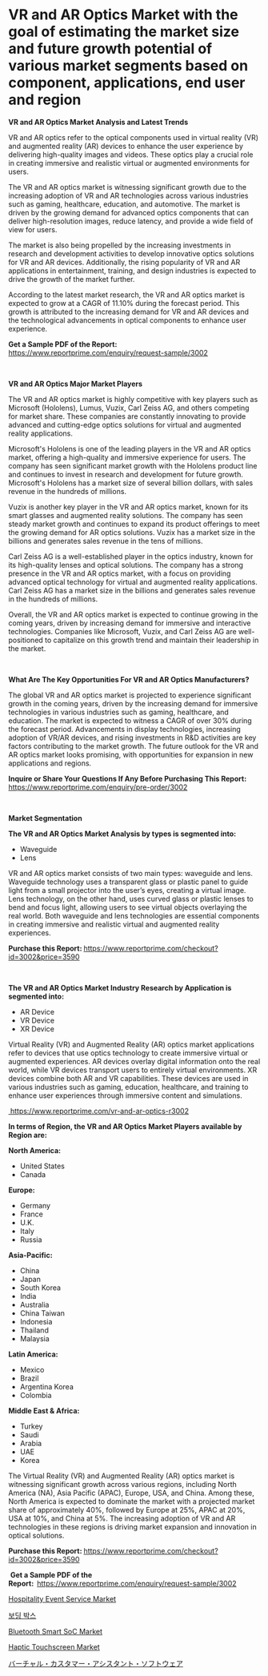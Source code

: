 <p><h1>VR and AR Optics Market with the goal of estimating the market size and future growth potential of various market segments based on component, applications, end user and region</h1></p><p><strong>VR and AR Optics Market Analysis and Latest Trends</strong></p>
<p><p>VR and AR optics refer to the optical components used in virtual reality (VR) and augmented reality (AR) devices to enhance the user experience by delivering high-quality images and videos. These optics play a crucial role in creating immersive and realistic virtual or augmented environments for users.</p><p>The VR and AR optics market is witnessing significant growth due to the increasing adoption of VR and AR technologies across various industries such as gaming, healthcare, education, and automotive. The market is driven by the growing demand for advanced optics components that can deliver high-resolution images, reduce latency, and provide a wide field of view for users. </p><p>The market is also being propelled by the increasing investments in research and development activities to develop innovative optics solutions for VR and AR devices. Additionally, the rising popularity of VR and AR applications in entertainment, training, and design industries is expected to drive the growth of the market further.</p><p>According to the latest market research, the VR and AR optics market is expected to grow at a CAGR of 11.10% during the forecast period. This growth is attributed to the increasing demand for VR and AR devices and the technological advancements in optical components to enhance user experience.</p></p>
<p><strong>Get a Sample PDF of the Report:&nbsp;</strong> <a href="https://www.reportprime.com/enquiry/request-sample/3002">https://www.reportprime.com/enquiry/request-sample/3002</a></p>
<p>&nbsp;</p>
<p><strong>VR and AR Optics Major Market Players</strong></p>
<p><p>The VR and AR optics market is highly competitive with key players such as Microsoft (Hololens), Lumus, Vuzix, Carl Zeiss AG, and others competing for market share. These companies are constantly innovating to provide advanced and cutting-edge optics solutions for virtual and augmented reality applications.</p><p>Microsoft's Hololens is one of the leading players in the VR and AR optics market, offering a high-quality and immersive experience for users. The company has seen significant market growth with the Hololens product line and continues to invest in research and development for future growth. Microsoft's Hololens has a market size of several billion dollars, with sales revenue in the hundreds of millions.</p><p>Vuzix is another key player in the VR and AR optics market, known for its smart glasses and augmented reality solutions. The company has seen steady market growth and continues to expand its product offerings to meet the growing demand for AR optics solutions. Vuzix has a market size in the billions and generates sales revenue in the tens of millions.</p><p>Carl Zeiss AG is a well-established player in the optics industry, known for its high-quality lenses and optical solutions. The company has a strong presence in the VR and AR optics market, with a focus on providing advanced optical technology for virtual and augmented reality applications. Carl Zeiss AG has a market size in the billions and generates sales revenue in the hundreds of millions.</p><p>Overall, the VR and AR optics market is expected to continue growing in the coming years, driven by increasing demand for immersive and interactive technologies. Companies like Microsoft, Vuzix, and Carl Zeiss AG are well-positioned to capitalize on this growth trend and maintain their leadership in the market.</p></p>
<p>&nbsp;</p>
<p><strong>What Are The Key Opportunities For VR and AR Optics Manufacturers?</strong></p>
<p><p>The global VR and AR optics market is projected to experience significant growth in the coming years, driven by the increasing demand for immersive technologies in various industries such as gaming, healthcare, and education. The market is expected to witness a CAGR of over 30% during the forecast period. Advancements in display technologies, increasing adoption of VR/AR devices, and rising investments in R&D activities are key factors contributing to the market growth. The future outlook for the VR and AR optics market looks promising, with opportunities for expansion in new applications and regions.</p></p>
<p><strong>Inquire or Share Your Questions If Any Before Purchasing This Report:</strong> <a href="https://www.reportprime.com/enquiry/pre-order/3002">https://www.reportprime.com/enquiry/pre-order/3002</a></p>
<p>&nbsp;</p>
<p><strong>Market Segmentation</strong></p>
<p><strong>The VR and AR Optics Market Analysis by types is segmented into:</strong></p>
<p><ul><li>Waveguide</li><li>Lens</li></ul></p>
<p><p>VR and AR optics market consists of two main types: waveguide and lens. Waveguide technology uses a transparent glass or plastic panel to guide light from a small projector into the user’s eyes, creating a virtual image. Lens technology, on the other hand, uses curved glass or plastic lenses to bend and focus light, allowing users to see virtual objects overlaying the real world. Both waveguide and lens technologies are essential components in creating immersive and realistic virtual and augmented reality experiences.</p></p>
<p><strong>Purchase this Report:&nbsp;</strong><a href="https://www.reportprime.com/checkout?id=3002&price=3590">https://www.reportprime.com/checkout?id=3002&price=3590</a></p>
<p>&nbsp;</p>
<p><strong>The VR and AR Optics Market Industry Research by Application is segmented into:</strong></p>
<p><ul><li>AR Device</li><li>VR Device</li><li>XR Device</li></ul></p>
<p><p>Virtual Reality (VR) and Augmented Reality (AR) optics market applications refer to devices that use optics technology to create immersive virtual or augmented experiences. AR devices overlay digital information onto the real world, while VR devices transport users to entirely virtual environments. XR devices combine both AR and VR capabilities. These devices are used in various industries such as gaming, education, healthcare, and training to enhance user experiences through immersive content and simulations.</p></p>
<p><a href="https://www.reportprime.com/vr-and-ar-optics-r3002">&nbsp;https://www.reportprime.com/vr-and-ar-optics-r3002</a></p>
<p><strong>In terms of Region, the VR and AR Optics Market Players available by Region are:</strong></p>
<p>
    <p> <strong> North America: </strong>
        <ul>
            <li>United States</li>
            <li>Canada</li>
        </ul>
        </p> 
    <p> <strong> Europe: </strong>
        <ul>
            <li>Germany</li>
            <li>France</li>
            <li>U.K.</li>
            <li>Italy</li>
            <li>Russia</li>
        </ul>
        </p> 
    <p> <strong> Asia-Pacific: </strong>
        <ul>
            <li>China</li>
            <li>Japan</li>
            <li>South Korea</li>
            <li>India</li>
            <li>Australia</li>
            <li>China Taiwan</li>
            <li>Indonesia</li>
            <li>Thailand</li>
            <li>Malaysia</li>
        </ul>
        </p> 
    <p> <strong> Latin America: </strong>
        <ul>
            <li>Mexico</li>
            <li>Brazil</li>
            <li>Argentina Korea</li>
            <li>Colombia</li>
        </ul>
        </p> 
    <p> <strong> Middle East & Africa: </strong>
        <ul>
            <li>Turkey</li>
            <li>Saudi</li>
            <li>Arabia</li>
            <li>UAE</li>
            <li>Korea</li>
        </ul>
    </p>
    </p>
<p><p>The Virtual Reality (VR) and Augmented Reality (AR) optics market is witnessing significant growth across various regions, including North America (NA), Asia Pacific (APAC), Europe, USA, and China. Among these, North America is expected to dominate the market with a projected market share of approximately 40%, followed by Europe at 25%, APAC at 20%, USA at 10%, and China at 5%. The increasing adoption of VR and AR technologies in these regions is driving market expansion and innovation in optical solutions.</p></p>
<p><strong>Purchase this Report: </strong><a href="https://www.reportprime.com/checkout?id=3002&price=3590">https://www.reportprime.com/checkout?id=3002&price=3590</a></p>
<p>&nbsp;<strong>Get a Sample PDF of the Report:&nbsp;&nbsp;</strong><a href="https://www.reportprime.com/enquiry/request-sample/3002">https://www.reportprime.com/enquiry/request-sample/3002</a></p>
<p><strong></strong></p>
<p><p><a href="https://issuu.com/reportprime-2/docs/hospitality-event-service-market-si_124c5a2a1bc9a7">Hospitality Event Service Market</a></p><p><a href="https://github.com/marufmohassin05/Market-Research-Report-List-2/blob/main/3494931103223.md">보딩 박스</a></p><p><a href="https://github.com/Angelnienowdseej3e45z3p8c/Market-Research-Report-List-3/blob/main/bluetooth-smart-soc-market.md">Bluetooth Smart SoC Market</a></p><p><a href="https://github.com/angeliabkratze/Market-Research-Report-List-2/blob/main/haptic-touchscreen-market.md">Haptic Touchscreen Market</a></p><p><a href="https://github.com/reliezer65/Market-Research-Report-List-3/blob/main/606606883123.md">バーチャル・カスタマー・アシスタント・ソフトウェア</a></p></p>